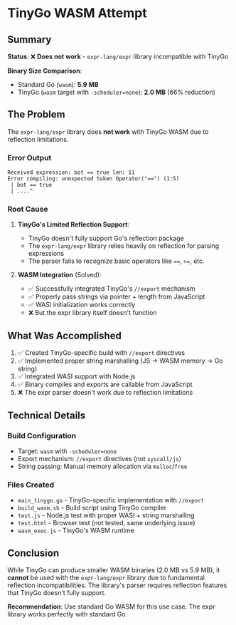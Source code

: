 # TinyGo WASM Attempt

## Summary

**Status**: ❌ **Does not work** - `expr-lang/expr` library incompatible with TinyGo

**Binary Size Comparison**:
- Standard Go (`wasm`): **5.9 MB**
- TinyGo (`wasm` target with `-scheduler=none`): **2.0 MB** (66% reduction)

## The Problem

The `expr-lang/expr` library does **not work** with TinyGo WASM due to reflection limitations.

### Error Output
```
Received expression: bot == true len: 11
Error compiling: unexpected token Operator("==") (1:5)
 | bot == true
 | ....^
```

### Root Cause

1. **TinyGo's Limited Reflection Support**:
   - TinyGo doesn't fully support Go's reflection package
   - The `expr-lang/expr` library relies heavily on reflection for parsing expressions
   - The parser fails to recognize basic operators like `==`, `>=`, etc.

2. **WASM Integration** (Solved):
   - ✅ Successfully integrated TinyGo's `//export` mechanism
   - ✅ Properly pass strings via pointer + length from JavaScript
   - ✅ WASI initialization works correctly
   - ❌ But the expr library itself doesn't function

## What Was Accomplished

1. ✅ Created TinyGo-specific build with `//export` directives
2. ✅ Implemented proper string marshalling (JS → WASM memory → Go string)
3. ✅ Integrated WASI support with Node.js
4. ✅ Binary compiles and exports are callable from JavaScript
5. ❌ The expr parser doesn't work due to reflection limitations

## Technical Details

### Build Configuration
- Target: `wasm` with `-scheduler=none`
- Export mechanism: `//export` directives (not `syscall/js`)
- String passing: Manual memory allocation via `malloc`/`free`

### Files Created
- `main_tinygo.go` - TinyGo-specific implementation with `//export`
- `build_wasm.sh` - Build script using TinyGo compiler
- `test.js` - Node.js test with proper WASI + string marshalling
- `test.html` - Browser test (not tested, same underlying issue)
- `wasm_exec.js` - TinyGo's WASM runtime

## Conclusion

While TinyGo can produce smaller WASM binaries (2.0 MB vs 5.9 MB), it **cannot** be used with the `expr-lang/expr` library due to fundamental reflection incompatibilities. The library's parser requires reflection features that TinyGo doesn't fully support.

**Recommendation**: Use standard Go WASM for this use case. The expr library works perfectly with standard Go.
